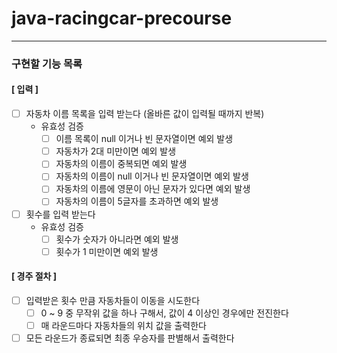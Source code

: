 # java-racingcar-precourse
- - -
### 구현할 기능 목록
#### [ 입력 ]
- [ ] 자동차 이름 목록을 입력 받는다 (올바른 값이 입력될 때까지 반복)
  - 유효성 검증
    - [ ] 이름 목록이 null 이거나 빈 문자열이면 예외 발생
    - [ ] 자동차가 2대 미만이면 예외 발생
    - [ ] 자동차의 이름이 중복되면 예외 발생
    - [ ] 자동차의 이름이 null 이거나 빈 문자열이면 예외 발생
    - [ ] 자동차의 이름에 영문이 아닌 문자가 있다면 예외 발생
    - [ ] 자동차의 이름이 5글자를 초과하면 예외 발생
- [ ] 횟수를 입력 받는다
  - 유효성 검증
    - [ ] 횟수가 숫자가 아니라면 예외 발생
    - [ ] 횟수가 1 미만이면 예외 발생

#### [ 경주 절차 ]
- [ ] 입력받은 횟수 만큼 자동차들이 이동을 시도한다
  - [ ] 0 ~ 9 중 무작위 값을 하나 구해서, 값이 4 이상인 경우에만 전진한다
  - [ ] 매 라운드마다 자동차들의 위치 값을 출력한다
- [ ] 모든 라운드가 종료되면 최종 우승자를 판별해서 출력한다